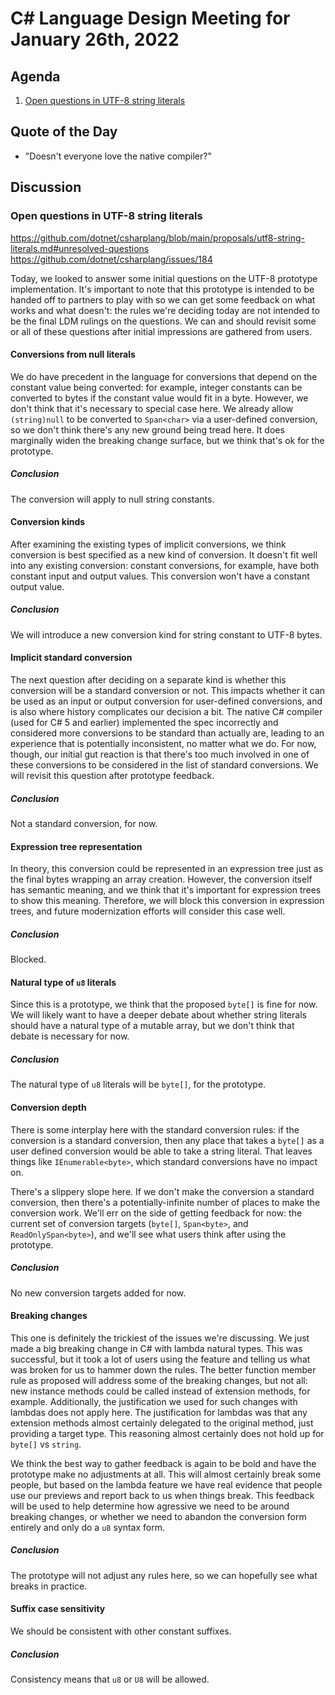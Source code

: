 # C# Language Design Meeting for January 26th, 2022

## Agenda

1. [Open questions in UTF-8 string literals](#open-questions-in-utf-8-string-literals)

## Quote of the Day

- "Doesn't everyone love the native compiler?"

## Discussion

### Open questions in UTF-8 string literals

https://github.com/dotnet/csharplang/blob/main/proposals/utf8-string-literals.md#unresolved-questions  
https://github.com/dotnet/csharplang/issues/184

Today, we looked to answer some initial questions on the UTF-8 prototype implementation. It's important to note that this prototype is intended to be
handed off to partners to play with so we can get some feedback on what works and what doesn't: the rules we're deciding today are not intended to be
the final LDM rulings on the questions. We can and should revisit some or all of these questions after initial impressions are gathered from users.

#### Conversions from null literals

We do have precedent in the language for conversions that depend on the constant value being converted: for example, integer constants can be converted
to bytes if the constant value would fit in a byte. However, we don't think that it's necessary to special case here. We already allow `(string)null` to
be converted to `Span<char>` via a user-defined conversion, so we don't think there's any new ground being tread here. It does marginally widen the
breaking change surface, but we think that's ok for the prototype.

##### Conclusion

The conversion will apply to null string constants.

#### Conversion kinds

After examining the existing types of implicit conversions, we think conversion is best specified as a new kind of conversion. It doesn't fit well into
any existing conversion: constant conversions, for example, have both constant input and output values. This conversion won't have a constant output
value.

##### Conclusion

We will introduce a new conversion kind for string constant to UTF-8 bytes.

#### Implicit standard conversion

The next question after deciding on a separate kind is whether this conversion will be a standard conversion or not. This impacts whether it can be used
as an input or output conversion for user-defined conversions, and is also where history complicates our decision a bit. The native C# compiler (used
for C# 5 and earlier) implemented the spec incorrectly and considered more conversions to be standard than actually are, leading to an experience that
is potentially inconsistent, no matter what we do. For now, though, our initial gut reaction is that there's too much involved in one of these conversions
to be considered in the list of standard conversions. We will revisit this question after prototype feedback.

##### Conclusion

Not a standard conversion, for now.

#### Expression tree representation

In theory, this conversion could be represented in an expression tree just as the final bytes wrapping an array creation. However, the conversion itself
has semantic meaning, and we think that it's important for expression trees to show this meaning. Therefore, we will block this conversion in expression
trees, and future modernization efforts will consider this case well.

##### Conclusion

Blocked.

#### Natural type of `u8` literals

Since this is a prototype, we think that the proposed `byte[]` is fine for now. We will likely want to have a deeper debate about whether string literals
should have a natural type of a mutable array, but we don't think that debate is necessary for now.

##### Conclusion

The natural type of `u8` literals will be `byte[]`, for the prototype.

#### Conversion depth

There is some interplay here with the standard conversion rules: if the conversion is a standard conversion, then any place that takes a `byte[]` as a
user defined conversion would be able to take a string literal. That leaves things like `IEnumerable<byte>`, which standard conversions have no impact
on.

There's a slippery slope here. If we don't make the conversion a standard conversion, then there's a potentially-infinite number of places to make the
conversion work. We'll err on the side of getting feedback for now: the current set of conversion targets (`byte[]`, `Span<byte>`, and `ReadOnlySpan<byte>`),
and we'll see what users think after using the prototype.

##### Conclusion

No new conversion targets added for now.

#### Breaking changes

This one is definitely the trickiest of the issues we're discussing. We just made a big breaking change in C# with lambda natural types. This was
successful, but it took a lot of users using the feature and telling us what was broken for us to hammer down the rules. The better function member
rule as proposed will address some of the breaking changes, but not all: new instance methods could be called instead of extension methods, for example.
Additionally, the justification we used for such changes with lambdas does not apply here. The justification for lambdas was that any extension methods
almost certainly delegated to the original method, just providing a target type. This reasoning almost certainly does not hold up for `byte[]` vs `string`.

We think the best way to gather feedback is again to be bold and have the prototype make no adjustments at all. This will almost certainly break some
people, but based on the lambda feature we have real evidence that people use our previews and report back to us when things break. This feedback will be
used to help determine how agressive we need to be around breaking changes, or whether we need to abandon the conversion form entirely and only do a `u8`
syntax form.

##### Conclusion

The prototype will not adjust any rules here, so we can hopefully see what breaks in practice.

#### Suffix case sensitivity

We should be consistent with other constant suffixes.

##### Conclusion

Consistency means that `u8` or `U8` will be allowed.
